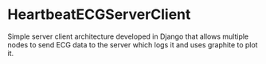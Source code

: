 # HeartbeatECGServerClient
Simple server client architecture developed in Django that allows multiple nodes to send ECG data to the server which logs it and uses graphite to plot it.
